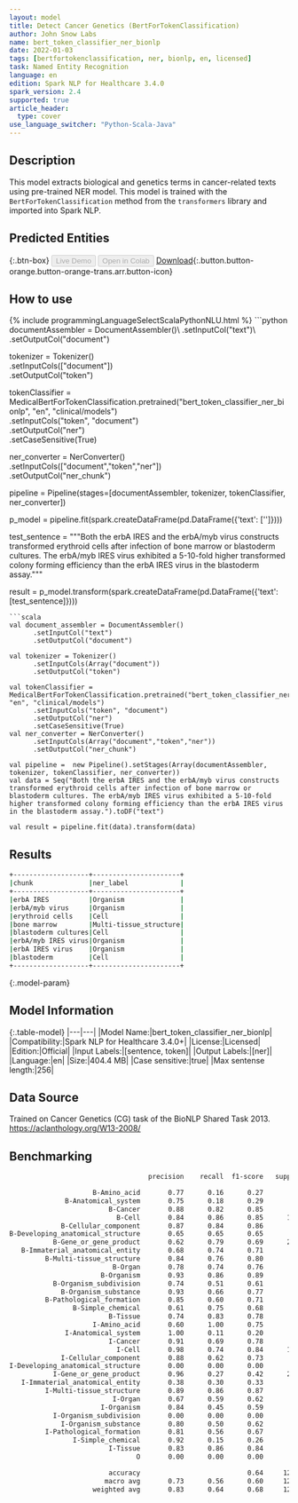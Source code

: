 ```yaml
---
layout: model
title: Detect Cancer Genetics (BertForTokenClassification)
author: John Snow Labs
name: bert_token_classifier_ner_bionlp
date: 2022-01-03
tags: [bertfortokenclassification, ner, bionlp, en, licensed]
task: Named Entity Recognition
language: en
edition: Spark NLP for Healthcare 3.4.0
spark_version: 2.4
supported: true
article_header:
  type: cover
use_language_switcher: "Python-Scala-Java"
---
```


## Description

This model extracts biological and genetics terms in cancer-related texts using pre-trained NER model. This model is trained with the `BertForTokenClassification` method from the `transformers` library and imported into Spark NLP.

## Predicted Entities



{:.btn-box}
<button class="button button-orange" disabled>Live Demo</button>
<button class="button button-orange" disabled>Open in Colab</button>
[Download](https://s3.amazonaws.com/auxdata.johnsnowlabs.com/clinical/models/bert_token_classifier_ner_bionlp_en_3.4.0_2.4_1641222741515.zip){:.button.button-orange.button-orange-trans.arr.button-icon}

## How to use



<div class="tabs-box" markdown="1">
{% include programmingLanguageSelectScalaPythonNLU.html %}
```python
documentAssembler = DocumentAssembler()\
    .setInputCol("text")\
    .setOutputCol("document")

tokenizer = Tokenizer() \
    .setInputCols(["document"]) \
    .setOutputCol("token")

tokenClassifier = MedicalBertForTokenClassification.pretrained("bert_token_classifier_ner_bionlp", "en", "clinical/models")\
    .setInputCols("token", "document")\
    .setOutputCol("ner")\
    .setCaseSensitive(True)

ner_converter = NerConverter()\
    .setInputCols(["document","token","ner"])\
    .setOutputCol("ner_chunk") 

pipeline = Pipeline(stages=[documentAssembler, 
                            tokenizer, 
                            tokenClassifier, 
                            ner_converter])

p_model = pipeline.fit(spark.createDataFrame(pd.DataFrame({'text': ['']})))

test_sentence = """Both the erbA IRES and the erbA/myb virus constructs transformed erythroid cells after infection of bone marrow or blastoderm cultures. The erbA/myb IRES virus exhibited a 5-10-fold higher transformed colony forming efficiency than the erbA IRES virus in the blastoderm assay."""

result = p_model.transform(spark.createDataFrame(pd.DataFrame({'text': [test_sentence]})))
```
```scala
val document_assembler = DocumentAssembler()
      .setInputCol("text")
      .setOutputCol("document")

val tokenizer = Tokenizer()
      .setInputCols(Array("document"))
      .setOutputCol("token")

val tokenClassifier = MedicalBertForTokenClassification.pretrained("bert_token_classifier_ner_bionlp", "en", "clinical/models")
      .setInputCols("token", "document")
      .setOutputCol("ner")
      .setCaseSensitive(True)
val ner_converter = NerConverter()
      .setInputCols(Array("document","token","ner"))
      .setOutputCol("ner_chunk")

val pipeline =  new Pipeline().setStages(Array(documentAssembler, tokenizer, tokenClassifier, ner_converter))
val data = Seq("Both the erbA IRES and the erbA/myb virus constructs transformed erythroid cells after infection of bone marrow or blastoderm cultures. The erbA/myb IRES virus exhibited a 5-10-fold higher transformed colony forming efficiency than the erbA IRES virus in the blastoderm assay.").toDF("text")

val result = pipeline.fit(data).transform(data)
```
</div>

## Results

```bash
+-------------------+----------------------+
|chunk              |ner_label             |
+-------------------+----------------------+
|erbA IRES          |Organism              |
|erbA/myb virus     |Organism              |
|erythroid cells    |Cell                  |
|bone marrow        |Multi-tissue_structure|
|blastoderm cultures|Cell                  |
|erbA/myb IRES virus|Organism              |
|erbA IRES virus    |Organism              |
|blastoderm         |Cell                  |
+-------------------+----------------------+
```

{:.model-param}
## Model Information

{:.table-model}
|---|---|
|Model Name:|bert_token_classifier_ner_bionlp|
|Compatibility:|Spark NLP for Healthcare 3.4.0+|
|License:|Licensed|
|Edition:|Official|
|Input Labels:|[sentence, token]|
|Output Labels:|[ner]|
|Language:|en|
|Size:|404.4 MB|
|Case sensitive:|true|
|Max sentense length:|256|

## Data Source

Trained on Cancer Genetics (CG) task of the BioNLP Shared Task 2013. https://aclanthology.org/W13-2008/

## Benchmarking

```bash
                                   precision    recall  f1-score   support

                     B-Amino_acid       0.77      0.16      0.27        62
              B-Anatomical_system       0.75      0.18      0.29        17
                         B-Cancer       0.88      0.82      0.85       924
                           B-Cell       0.84      0.86      0.85      1013
             B-Cellular_component       0.87      0.84      0.86       180
B-Developing_anatomical_structure       0.65      0.65      0.65        17
           B-Gene_or_gene_product       0.62      0.79      0.69      2520
   B-Immaterial_anatomical_entity       0.68      0.74      0.71        31
         B-Multi-tissue_structure       0.84      0.76      0.80       303
                          B-Organ       0.78      0.74      0.76       156
                       B-Organism       0.93      0.86      0.89       518
           B-Organism_subdivision       0.74      0.51      0.61        39
             B-Organism_substance       0.93      0.66      0.77       102
         B-Pathological_formation       0.85      0.60      0.71        88
                B-Simple_chemical       0.61      0.75      0.68       727
                         B-Tissue       0.74      0.83      0.78       184
                     I-Amino_acid       0.60      1.00      0.75         3
              I-Anatomical_system       1.00      0.11      0.20         9
                         I-Cancer       0.91      0.69      0.78       604
                           I-Cell       0.98      0.74      0.84      1091
             I-Cellular_component       0.88      0.62      0.73        69
I-Developing_anatomical_structure       0.00      0.00      0.00         4
           I-Gene_or_gene_product       0.96      0.27      0.42      2354
   I-Immaterial_anatomical_entity       0.38      0.30      0.33        10
         I-Multi-tissue_structure       0.89      0.86      0.87       162
                          I-Organ       0.67      0.59      0.62        17
                       I-Organism       0.84      0.45      0.59       120
           I-Organism_subdivision       0.00      0.00      0.00         9
             I-Organism_substance       0.80      0.50      0.62        24
         I-Pathological_formation       0.81      0.56      0.67        39
                I-Simple_chemical       0.92      0.15      0.26       622
                         I-Tissue       0.83      0.86      0.84       111
                                O       0.00      0.00      0.00         0

                         accuracy                           0.64     12129
                        macro avg       0.73      0.56      0.60     12129
                     weighted avg       0.83      0.64      0.68     12129
```
